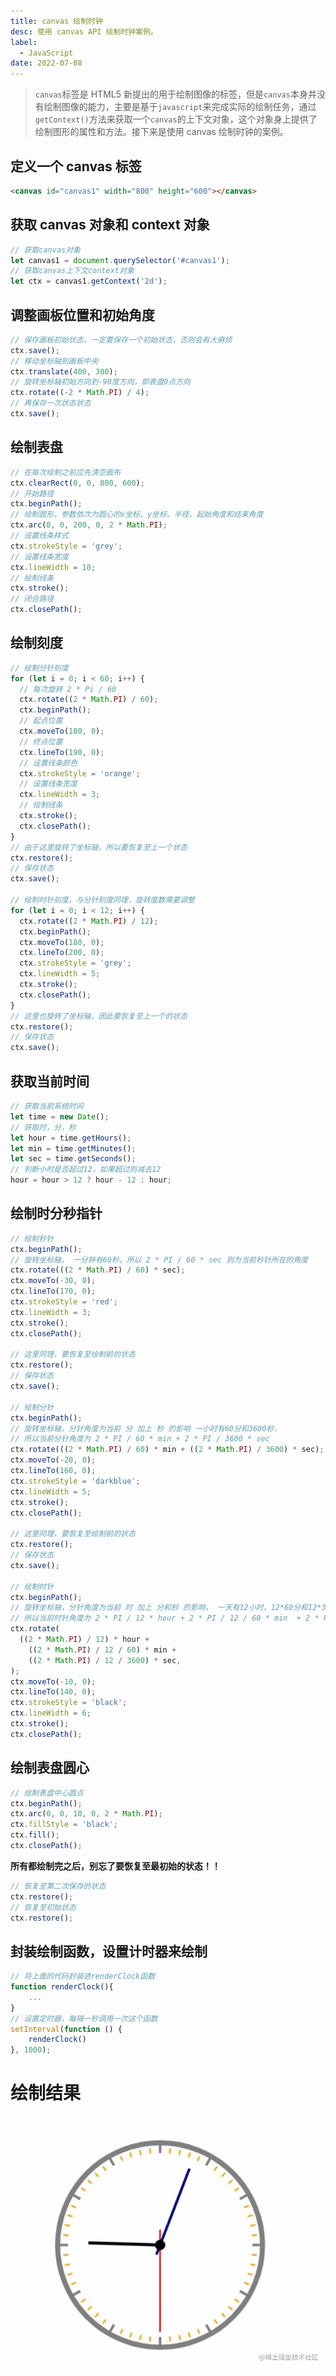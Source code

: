 ```yaml
---
title: canvas 绘制时钟
desc: 使用 canvas API 绘制时钟案例。
label:
  - JavaScript
date: 2022-07-08
---
```


> `canvas`标签是 HTML5 新提出的用于绘制图像的标签，但是`canvas`本身并没有绘制图像的能力，主要是基于`javascript`来完成实际的绘制任务，通过`getContext()`方法来获取一个`canvas`的上下文对象，这个对象身上提供了绘制图形的属性和方法。接下来是使用 canvas 绘制时钟的案例。

## 定义一个 canvas 标签

```html
<canvas id="canvas1" width="800" height="600"></canvas>
```

## 获取 canvas 对象和 context 对象

```js
// 获取canvas对象
let canvas1 = document.querySelector('#canvas1');
// 获取canvas上下文context对象
let ctx = canvas1.getContext('2d');
```

## 调整画板位置和初始角度

```js
// 保存画板初始状态，一定要保存一个初始状态，否则会有大麻烦
ctx.save();
// 移动坐标轴到画板中央
ctx.translate(400, 300);
// 旋转坐标轴初始方向到-90度方向，即表盘0点方向
ctx.rotate((-2 * Math.PI) / 4);
// 再保存一次状态状态
ctx.save();
```

## 绘制表盘

```js
// 在每次绘制之前应先清空画布
ctx.clearRect(0, 0, 800, 600);
// 开始路径
ctx.beginPath();
// 绘制圆形，参数依次为圆心的x坐标、y坐标、半径、起始角度和结束角度
ctx.arc(0, 0, 200, 0, 2 * Math.PI);
// 设置线条样式
ctx.strokeStyle = 'grey';
// 设置线条宽度
ctx.lineWidth = 10;
// 绘制线条
ctx.stroke();
// 闭合路径
ctx.closePath();
```

## 绘制刻度

```js
// 绘制分针刻度
for (let i = 0; i < 60; i++) {
  // 每次旋转 2 * Pi / 60
  ctx.rotate((2 * Math.PI) / 60);
  ctx.beginPath();
  // 起点位置
  ctx.moveTo(180, 0);
  // 终点位置
  ctx.lineTo(190, 0);
  // 设置线条颜色
  ctx.strokeStyle = 'orange';
  // 设置线条宽度
  ctx.lineWidth = 3;
  // 绘制线条
  ctx.stroke();
  ctx.closePath();
}
// 由于这里旋转了坐标轴，所以要恢复至上一个状态
ctx.restore();
// 保存状态
ctx.save();

// 绘制时针刻度，与分针刻度同理，旋转度数需要调整
for (let i = 0; i < 12; i++) {
  ctx.rotate((2 * Math.PI) / 12);
  ctx.beginPath();
  ctx.moveTo(180, 0);
  ctx.lineTo(200, 0);
  ctx.strokeStyle = 'grey';
  ctx.lineWidth = 5;
  ctx.stroke();
  ctx.closePath();
}
// 这里也旋转了坐标轴，因此要恢复至上一个的状态
ctx.restore();
// 保存状态
ctx.save();
```

## 获取当前时间

```js
// 获取当前系统时间
let time = new Date();
// 获取时，分，秒
let hour = time.getHours();
let min = time.getMinutes();
let sec = time.getSeconds();
// 判断小时是否超过12，如果超过则减去12
hour = hour > 12 ? hour - 12 : hour;
```

## 绘制时分秒指针

```js
// 绘制秒针
ctx.beginPath();
// 旋转坐标轴， 一分钟有60秒，所以 2 * PI / 60 * sec 则为当前秒针所在的角度
ctx.rotate(((2 * Math.PI) / 60) * sec);
ctx.moveTo(-30, 0);
ctx.lineTo(170, 0);
ctx.strokeStyle = 'red';
ctx.lineWidth = 3;
ctx.stroke();
ctx.closePath();

// 这里同理，要恢复至绘制前的状态
ctx.restore();
// 保存状态
ctx.save();

// 绘制分针
ctx.beginPath();
// 旋转坐标轴，分针角度为当前 分 加上 秒 的影响 一小时有60分和3600秒，
// 所以当前分针角度为 2 * PI / 60 * min + 2 * PI / 3600 * sec
ctx.rotate(((2 * Math.PI) / 60) * min + ((2 * Math.PI) / 3600) * sec);
ctx.moveTo(-20, 0);
ctx.lineTo(160, 0);
ctx.strokeStyle = 'darkblue';
ctx.lineWidth = 5;
ctx.stroke();
ctx.closePath();

// 这里同理，要恢复至绘制前的状态
ctx.restore();
// 保存状态
ctx.save();

// 绘制时针
ctx.beginPath();
// 旋转坐标轴，分针角度为当前 时 加上 分和秒 的影响， 一天有12小时，12*60分和12*3600秒，
// 所以当前时针角度为 2 * PI / 12 * hour + 2 * PI / 12 / 60 * min  + 2 * PI / 12 / 3600 * sec
ctx.rotate(
  ((2 * Math.PI) / 12) * hour +
    ((2 * Math.PI) / 12 / 60) * min +
    ((2 * Math.PI) / 12 / 3600) * sec,
);
ctx.moveTo(-10, 0);
ctx.lineTo(140, 0);
ctx.strokeStyle = 'black';
ctx.lineWidth = 6;
ctx.stroke();
ctx.closePath();
```

## 绘制表盘圆心

```js
// 绘制表盘中心圆点
ctx.beginPath();
ctx.arc(0, 0, 10, 0, 2 * Math.PI);
ctx.fillStyle = 'black';
ctx.fill();
ctx.closePath();
```

**所有都绘制完之后，别忘了要恢复至最初始的状态！！**

```js
// 恢复至第二次保存的状态
ctx.restore();
// 恢复至初始状态
ctx.restore();
```

## 封装绘制函数，设置计时器来绘制

```js
// 将上面的代码封装进renderClock函数
function renderClock(){
    ...
}
// 设置定时器，每隔一秒调用一次这个函数
setInterval(function () {
    renderClock()
}, 1000);
```

# 绘制结果

![20250425010514](https://raw.githubusercontent.com/CodingAndSleeping/picgo/master/20250425010514.png)
